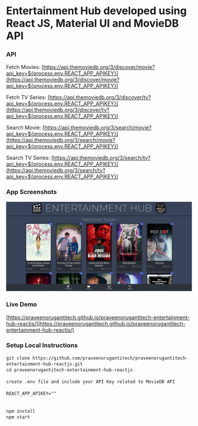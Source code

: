 # Entertainment Hub developed using React JS, Material UI and MovieDB API

### API

Fetch Movies: [https://api.themoviedb.org/3/discover/movie?api_key=${process.env.REACT_APP_APIKEY}](https://api.themoviedb.org/3/discover/movie?api_key=${process.env.REACT_APP_APIKEY})

Fetch TV Series: [https://api.themoviedb.org/3/discover/tv?api_key=${process.env.REACT_APP_APIKEY}](https://api.themoviedb.org/3/discover/tv?api_key=${process.env.REACT_APP_APIKEY})

Search Movie: [https://api.themoviedb.org/3/search/movie?api_key=${process.env.REACT_APP_APIKEY}](https://api.themoviedb.org/3/search/movie?api_key=${process.env.REACT_APP_APIKEY})

Search TV Series: [https://api.themoviedb.org/3/search/tv?api_key=${process.env.REACT_APP_APIKEY}](https://api.themoviedb.org/3/search/tv?api_key=${process.env.REACT_APP_APIKEY})

### App Screenshots

![screenshot of the app](https://raw.githubusercontent.com/praveenorugantitech/praveenorugantitech-entertainment-hub-reactjs/master/src/images/screenshot.PNG)

### Live Demo

[https://praveenorugantitech.github.io/praveenorugantitech-entertainment-hub-reactjs/](https://praveenorugantitech.github.io/praveenorugantitech-entertainment-hub-reactjs/)

### Setup Local Instructions

```
git clone https://github.com/praveenorugantitech/praveenorugantitech-entertainment-hub-reactjs.git
cd praveenorugantitech-entertainment-hub-reactjs

create .env file and include your API Key related to MovieDB API

REACT_APP_APIKEY=""


npm install
npm start

```
